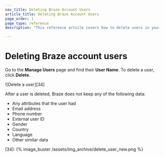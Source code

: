 ```yaml
---
nav_title: Deleting Braze Account Users
article_title: Deleting Braze Account Users
page_order: 1
page_type: reference
description: "This reference article covers how to delete users in your company account."

---
```


# Deleting Braze account users

Go to the **Manage Users** page and find their **User Name**. To delete a user, click <i class="fa fa-trash-o"></i> **Delete**.

![Delete a user][34]

After a user is deleted, Braze does not keep any of the following data:
- Any attributes that the user had
- Email address
- Phone number
- External user ID 
- Gender
- Country
- Language
- Other similar data

[34]: {% image_buster /assets/img_archive/delete_user_new.png %}
